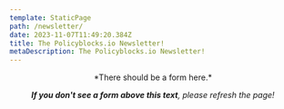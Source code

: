 ```yaml
---
template: StaticPage
path: /newsletter/
date: 2023-11-07T11:49:20.384Z
title: The Policyblocks.io Newsletter!
metaDescription: The Policyblocks.io Newsletter!
---
```

<div style="text-align: center" class="sender-form-field" data-sender-form-id="cdc9335f94784b4bRI7"></div>

<div style="text-align: center">*There should be a form here.* 

***If you don't see a form above this text**, please refresh the page!</div>*